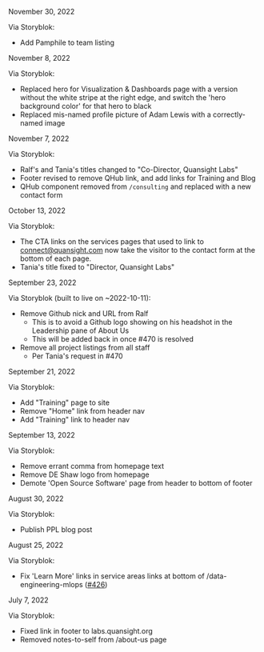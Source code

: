November 30, 2022

Via Storyblok:

- Add Pamphile to team listing

November 8, 2022

Via Storyblok:

- Replaced hero for Visualization & Dashboards page
  with a version without the white stripe at the right 
  edge, and switch the 'hero background color' for that
  hero to black
- Replaced mis-named profile picture of Adam Lewis
  with a correctly-named image

November 7, 2022

Via Storyblok:

- Ralf's and Tania's titles changed to "Co-Director,
  Quansight Labs"
- Footer revised to remove QHub link, and add links for
  Training and Blog
- QHub component removed from `/consulting` and replaced
  with a new contact form

October 13, 2022

Via Storyblok:

- The CTA links on the services pages that used to
  link to connect@quansight.com now take the visitor
  to the contact form at the bottom of each page.
- Tania's title fixed to "Director, Quansight Labs"

September 23, 2022

Via Storyblok (built to live on ~2022-10-11):

- Remove Github nick and URL from Ralf
  - This is to avoid a Github logo showing on his
    headshot in the Leadership pane of About Us
  - This will be added back in once #470 is resolved
- Remove all project listings from all staff
  - Per Tania's request in #470

September 21, 2022

Via Storyblok:

- Add "Training" page to site
- Remove "Home" link from header nav
- Add "Training" link to header nav

September 13, 2022

Via Storyblok:

- Remove errant comma from homepage text
- Remove DE Shaw logo from homepage
- Demote 'Open Source Software' page from
  header to bottom of footer

August 30, 2022

Via Storyblok:

- Publish PPL blog post

August 25, 2022

Via Storyblok:

- Fix 'Learn More' links in service areas links at
  bottom of /data-engineering-mlops
  ([#426](https://github.com/Quansight/Quansight-website/issues/426))

July 7, 2022

Via Storyblok:

- Fixed link in footer to labs.quansight.org
- Removed notes-to-self from /about-us page
